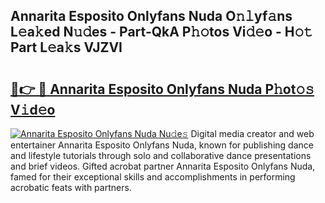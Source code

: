## Annarita Esposito Onlyfans Nuda O𝚗𝚕yf𝚊ns L𝚎a𝚔ed N𝚞𝚍es - Part-QkA P𝚑𝚘tos Vi𝚍𝚎o - H𝚘𝚝 Part L𝚎a𝚔s VJZVI

# <h2><a href="http://kfanr3.oniu.top/?m=Annarita+Esposito+Onlyfans+Nuda">🔗👉 🔴 Annarita Esposito Onlyfans Nuda P𝚑ot𝚘𝚜 V𝚒d𝚎o</a></h2>

[![Annarita Esposito Onlyfans Nuda Nu𝚍e𝚜](https://i.imgur.com/0qMVB7G.gif)](http://kfanr3.oniu.top/?m=Annarita+Esposito+Onlyfans+Nuda)
Digital media creator and web entertainer Annarita Esposito Onlyfans Nuda, known for publishing dance and lifestyle tutorials through solo and collaborative dance presentations and brief videos. Gifted acrobat partner Annarita Esposito Onlyfans Nuda, famed for their exceptional skills and accomplishments in performing acrobatic feats with partners.  
